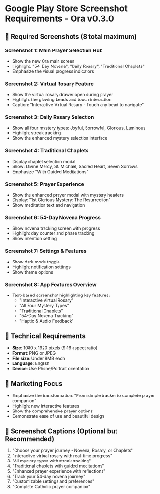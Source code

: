 # Google Play Store Screenshot Requirements - Ora v0.3.0

## 📱 **Required Screenshots (8 total maximum)**

### **Screenshot 1: Main Prayer Selection Hub**
- Show the new Ora main screen
- Highlight: "54-Day Novena", "Daily Rosary", "Traditional Chaplets"  
- Emphasize the visual progress indicators

### **Screenshot 2: Virtual Rosary Feature**
- Show the virtual rosary drawer open during prayer
- Highlight the glowing beads and touch interaction
- Caption: "Interactive Virtual Rosary - Touch any bead to navigate"

### **Screenshot 3: Daily Rosary Selection**
- Show all four mystery types: Joyful, Sorrowful, Glorious, Luminous
- Highlight streak tracking
- Show the enhanced mystery selection interface

### **Screenshot 4: Traditional Chaplets**
- Display chaplet selection modal
- Show: Divine Mercy, St. Michael, Sacred Heart, Seven Sorrows
- Emphasize "With Guided Meditations"

### **Screenshot 5: Prayer Experience**
- Show the enhanced prayer modal with mystery headers
- Display: "1st Glorious Mystery: The Resurrection"
- Show meditation text and navigation

### **Screenshot 6: 54-Day Novena Progress**
- Show novena tracking screen with progress
- Highlight day counter and phase tracking
- Show intention setting

### **Screenshot 7: Settings & Features**
- Show dark mode toggle
- Highlight notification settings
- Show theme options

### **Screenshot 8: App Features Overview**
- Text-based screenshot highlighting key features:
  - "Interactive Virtual Rosary"
  - "All Four Mystery Types"
  - "Traditional Chaplets"  
  - "54-Day Novena Tracking"
  - "Haptic & Audio Feedback"

## 📐 **Technical Requirements**
- **Size**: 1080 x 1920 pixels (9:16 aspect ratio)
- **Format**: PNG or JPEG
- **File size**: Under 8MB each
- **Language**: English
- **Device**: Use Phone/Portrait orientation

## 🎯 **Marketing Focus**
- Emphasize the transformation: "From simple tracker to complete prayer companion"
- Highlight new interactive features
- Show the comprehensive prayer options
- Demonstrate ease of use and beautiful design

## 📝 **Screenshot Captions (Optional but Recommended)**
1. "Choose your prayer journey - Novena, Rosary, or Chaplets"
2. "Interactive virtual rosary with real-time progress"
3. "All mystery types with streak tracking"
4. "Traditional chaplets with guided meditations"
5. "Enhanced prayer experience with reflections"
6. "Track your 54-day novena journey"
7. "Customizable settings and preferences" 
8. "Complete Catholic prayer companion"